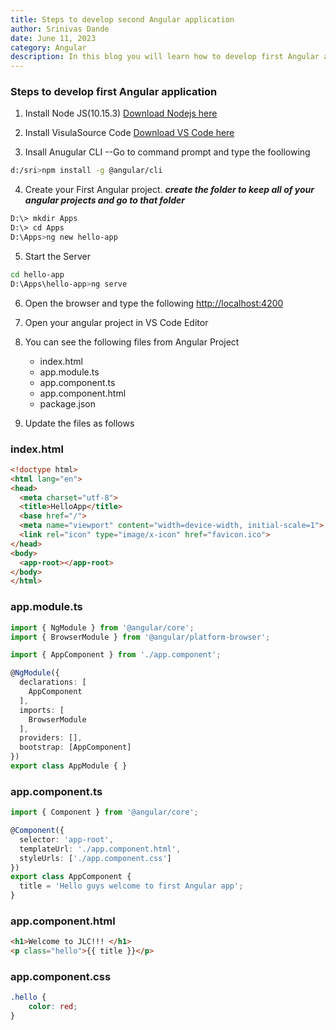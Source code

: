 ```yaml
---
title: Steps to develop second Angular application
author: Srinivas Dande
date: June 11, 2023
category: Angular
description: In this blog you will learn how to develop first Angular application step by step
---
```


### Steps to develop first Angular application

1. Install Node JS(10.15.3)
   [Download Nodejs here](https://nodejs.org/en)

2. Install VisulaSource Code
   [Download VS Code here](https://code.visualstudio.com/Download)

3. Insall Anugular CLI
   --Go to command prompt and type the foollowing

```sh
d:/sri>npm install -g @angular/cli
```

4. Create your First Angular project.
   **_create the folder to keep all of your angular projects and go to that folder_**

```sh
D:\> mkdir Apps
D:\> cd Apps
D:\Apps>ng new hello-app
```

5. Start the Server

```sh
cd hello-app
D:\Apps\hello-app>ng serve
```

6. Open the browser and type the following
   [http://localhost:4200](http://localhost:4200)

7. Open your angular project in VS Code Editor
8. You can see the following files from Angular Project
   - index.html
   - app.module.ts
   - app.component.ts
   - app.component.html
   - package.json


9. Update the files as follows



### index.html 
```html
<!doctype html>
<html lang="en">
<head>
  <meta charset="utf-8">
  <title>HelloApp</title>
  <base href="/">
  <meta name="viewport" content="width=device-width, initial-scale=1">
  <link rel="icon" type="image/x-icon" href="favicon.ico">
</head>
<body>
  <app-root></app-root>
</body>
</html>
```


### app.module.ts
```ts
import { NgModule } from '@angular/core';
import { BrowserModule } from '@angular/platform-browser';

import { AppComponent } from './app.component';

@NgModule({
  declarations: [
    AppComponent
  ],
  imports: [
    BrowserModule
  ],
  providers: [],
  bootstrap: [AppComponent]
})
export class AppModule { }

```

### app.component.ts 
```ts 
import { Component } from '@angular/core';

@Component({
  selector: 'app-root',
  templateUrl: './app.component.html',
  styleUrls: ['./app.component.css']
})
export class AppComponent {
  title = 'Hello guys welcome to first Angular app';
}

```

### app.component.html
```html
<h1>Welcome to JLC!!! </h1>
<p class="hello">{{ title }}</p>
```

### app.component.css
```css
.hello {
    color: red;
}
```
